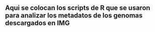 ## Aqui se colocan los scripts de R que se usaron para analizar los metadatos de los genomas descargados en IMG
